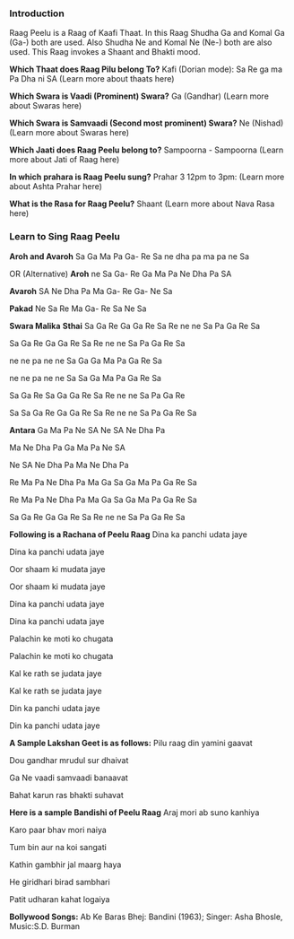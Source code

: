 ### Introduction
Raag Peelu is a Raag of Kaafi Thaat. In this Raag Shudha Ga and Komal Ga (Ga-) both are used. Also Shudha Ne and Komal Ne (Ne-) both are also used. This Raag invokes a Shaant and Bhakti mood.

**Which Thaat does Raag Pilu belong To?**
Kafi (Dorian mode): Sa Re ga ma Pa Dha ni SA (Learn more about thaats here)

**Which Swara is Vaadi (Prominent) Swara?**
Ga (Gandhar) (Learn more about Swaras here)

**Which Swara is Samvaadi (Second most prominent) Swara?**
Ne (Nishad) (Learn more about Swaras here)

**Which Jaati does Raag Peelu belong to?**
Sampoorna - Sampoorna (Learn more about Jati of Raag here)

**In which prahara is Raag Peelu sung?**
Prahar 3 12pm to 3pm: (Learn more about Ashta Prahar here)

**What is the Rasa for Raag Peelu?**
Shaant (Learn more about Nava Rasa here)


### Learn to Sing Raag Peelu
**Aroh and Avaroh**
Sa Ga Ma Pa Ga- Re Sa ne dha pa ma pa ne Sa

OR (Alternative)
**Aroh**
ne Sa Ga- Re Ga Ma Pa Ne Dha Pa SA

**Avaroh**
SA Ne Dha Pa Ma Ga- Re Ga- Ne Sa

**Pakad**
Ne Sa Re Ma Ga- Re Sa Ne Sa

**Swara Malika**
**Sthai**
Sa Ga Re Ga Ga Re Sa Re ne ne Sa Pa Ga Re Sa

Sa Ga Re Ga Ga Re Sa Re ne ne Sa Pa Ga Re Sa

ne ne pa ne ne Sa Ga Ga Ma Pa Ga Re Sa

ne ne pa ne ne Sa Sa Ga Ma Pa Ga Re Sa

Sa Ga Re Sa Ga Ga Re Sa Re ne ne Sa Pa Ga Re

Sa Sa Ga Re Ga Ga Re Sa Re ne ne Sa Pa Ga Re Sa

**Antara**
Ga Ma Pa Ne SA Ne SA Ne Dha Pa

Ma Ne Dha Pa Ga Ma Pa Ne SA

Ne SA Ne Dha Pa Ma Ne Dha Pa

Re Ma Pa Ne Dha Pa Ma Ga Sa Ga Ma Pa Ga Re Sa

Re Ma Pa Ne Dha Pa Ma Ga Sa Ga Ma Pa Ga Re Sa

Sa Ga Re Ga Ga Re Sa Re ne ne Sa Pa Ga Re Sa


**Following is a Rachana of Peelu Raag**
Dina ka panchi udata jaye

Dina ka panchi udata jaye

Oor shaam ki mudata jaye

Oor shaam ki mudata jaye

Dina ka panchi udata jaye

Dina ka panchi udata jaye

Palachin ke moti ko chugata

Palachin ke moti ko chugata

Kal ke rath se judata jaye

Kal ke rath se judata jaye

Din ka panchi udata jaye

Din ka panchi udata jaye


**A Sample Lakshan Geet is as follows:**
Pilu raag din yamini gaavat

Dou gandhar mrudul sur dhaivat

Ga Ne vaadi samvaadi banaavat

Bahat karun ras bhakti suhavat


**Here is a sample Bandishi of Peelu Raag**
Araj mori ab suno kanhiya

Karo paar bhav mori naiya

Tum bin aur na koi sangati

Kathin gambhir jal maarg haya

He giridhari birad sambhari

Patit udharan kahat logaiya


**Bollywood Songs:**
Ab Ke Baras Bhej: Bandini (1963); Singer: Asha Bhosle, Music:S.D. Burman